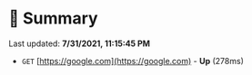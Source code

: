 # 📖 Summary
Last updated: **7/31/2021, 11:15:45 PM**

- `GET` [https://google.com](https://google.com) - **Up** (278ms)
